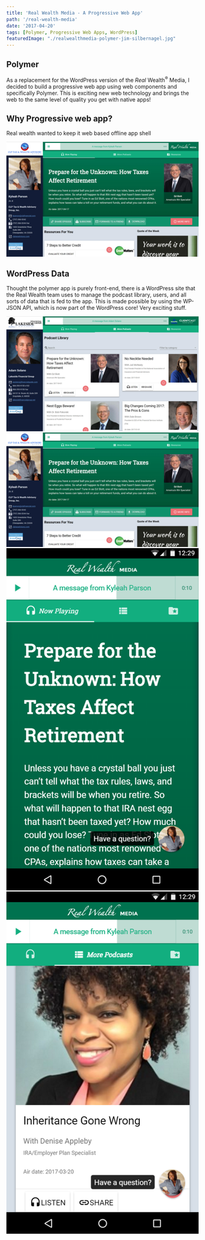```yaml
---
title: 'Real Wealth Media - A Progressive Web App'
path: '/real-wealth-media'
date: '2017-04-20'
tags: [Polymer, Progressive Web Apps, WordPress]
featuredImage: "./realwealthmedia-polymer-jim-silbernagel.jpg"
---
```


## Polymer
As a replacement for the WordPress version of the _Real_ Wealth<sup>&reg;</sup> Media, I decided to build a progressive web app using web components and specifically Polymer. This is exciting new web technology and brings the web to the same level of quality you get with native apps!

## Why Progressive web app?
Real wealth wanted to keep it web based
offline
app shell

<img src="./realwealthmedia-polymer-kyleah.jpg" alt="Real Wealth Media - Kyleah Parsons" />

## WordPress Data
Thought the polymer app is purely front-end, there is a WordPress site that the Real Wealth team uses to manage the podcast library, users, and all sorts of data that is fed to the app. This is made possible by using the WP-JSON API, which is now part of the WordPress core! Very exciting stuff.

<img src="./realwealthmedia-polymer-podcast-library.png" alt="Real Wealth Media Podcast Library" />
<img src="./realwealthmedia-polymer-kyleah.jpg" alt="Real Wealth Media - Kyleah Parsons" />
<img src="./realwealthmedia-polymer-mobile.png" alt="Real Wealth Media - Kyleah Parsons - mobile" />
<img src="./realwealthmedia-polymer-mobile-1.png" alt="Real Wealth Media - Kyleah Parsons - mobile" />
